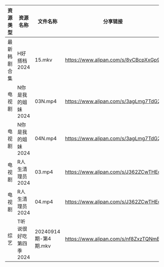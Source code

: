 | 资源类型   | 资源名称          | 文件名称              | 分享链接                                 | 更新时间                |
| ------ | ------------- | ----------------- | ------------------------------------ | ------------------- |
| 最新韩剧合集 | H好搭档2024      | 15.mkv            | https://www.alipan.com/s/8vCBcpXxGp9 | 2024-09-15 00:05:57 |
| 电视剧    | N你是我的姐妹2024   | 03N.mp4           | https://www.alipan.com/s/3agLmg7TdG2 | 2024-09-15 00:06:40 |
| 电视剧    | N你是我的姐妹2024   | 04N.mp4           | https://www.alipan.com/s/3agLmg7TdG2 | 2024-09-15 00:06:39 |
| 电视剧    | R人生清理员2024    | 03.mp4            | https://www.alipan.com/s/J362ZCwTHEc | 2024-09-15 08:06:36 |
| 电视剧    | R人生清理员2024    | 04.mp4            | https://www.alipan.com/s/J362ZCwTHEc | 2024-09-15 08:06:36 |
| 综艺     | T听说很好吃第四季2024 | 20240914期-第4期.mkv | https://www.alipan.com/s/nf8ZxzTQNmB | 2024-09-15 08:08:59 |
